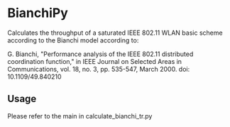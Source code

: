 # BianchiPy
Calculates the throughput of a saturated IEEE 802.11 WLAN basic scheme according to the Bianchi model according to:

G. Bianchi, "Performance analysis of the IEEE 802.11 distributed coordination function," in IEEE Journal on Selected Areas in Communications, vol. 18, no. 3, pp. 535-547, March 2000.
doi: 10.1109/49.840210

## Usage
Please refer to the main in calculate_bianchi_tr.py
